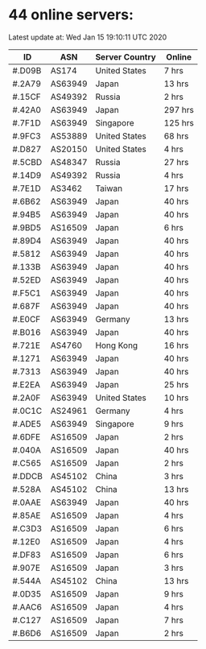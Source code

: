 # 44 online servers:

Latest update at: Wed Jan 15 19:10:11 UTC 2020

| ID | ASN | Server Country | Online |
| -- | --- | -------------- | ------ |
| #.D09B | AS174 | United States | 7 hrs |
| #.2A79 | AS63949 | Japan | 13 hrs |
| #.15CF | AS49392 | Russia | 2 hrs |
| #.42A0 | AS63949 | Japan | 297 hrs |
| #.7F1D | AS63949 | Singapore | 125 hrs |
| #.9FC3 | AS53889 | United States | 68 hrs |
| #.D827 | AS20150 | United States | 4 hrs |
| #.5CBD | AS48347 | Russia | 27 hrs |
| #.14D9 | AS49392 | Russia | 4 hrs |
| #.7E1D | AS3462 | Taiwan | 17 hrs |
| #.6B62 | AS63949 | Japan | 40 hrs |
| #.94B5 | AS63949 | Japan | 40 hrs |
| #.9BD5 | AS16509 | Japan | 6 hrs |
| #.89D4 | AS63949 | Japan | 40 hrs |
| #.5812 | AS63949 | Japan | 40 hrs |
| #.133B | AS63949 | Japan | 40 hrs |
| #.52ED | AS63949 | Japan | 40 hrs |
| #.F5C1 | AS63949 | Japan | 40 hrs |
| #.687F | AS63949 | Japan | 40 hrs |
| #.E0CF | AS63949 | Germany | 13 hrs |
| #.B016 | AS63949 | Japan | 40 hrs |
| #.721E | AS4760 | Hong Kong | 16 hrs |
| #.1271 | AS63949 | Japan | 40 hrs |
| #.7313 | AS63949 | Japan | 40 hrs |
| #.E2EA | AS63949 | Japan | 25 hrs |
| #.2A0F | AS63949 | United States | 10 hrs |
| #.0C1C | AS24961 | Germany | 4 hrs |
| #.ADE5 | AS63949 | Singapore | 9 hrs |
| #.6DFE | AS16509 | Japan | 2 hrs |
| #.040A | AS16509 | Japan | 40 hrs |
| #.C565 | AS16509 | Japan | 2 hrs |
| #.DDCB | AS45102 | China | 3 hrs |
| #.528A | AS45102 | China | 13 hrs |
| #.0AAE | AS63949 | Japan | 40 hrs |
| #.85AE | AS16509 | Japan | 4 hrs |
| #.C3D3 | AS16509 | Japan | 6 hrs |
| #.12E0 | AS16509 | Japan | 4 hrs |
| #.DF83 | AS16509 | Japan | 6 hrs |
| #.907E | AS16509 | Japan | 3 hrs |
| #.544A | AS45102 | China | 13 hrs |
| #.0D35 | AS16509 | Japan | 9 hrs |
| #.AAC6 | AS16509 | Japan | 4 hrs |
| #.C127 | AS16509 | Japan | 7 hrs |
| #.B6D6 | AS16509 | Japan | 2 hrs |


